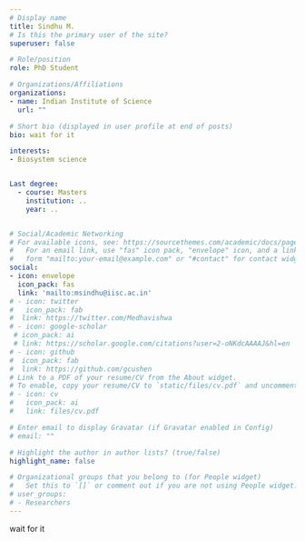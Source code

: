 ```yaml
---
# Display name
title: Sindhu M.
# Is this the primary user of the site?
superuser: false

# Role/position
role: PhD Student

# Organizations/Affiliations
organizations:
- name: Indian Institute of Science
  url: ""

# Short bio (displayed in user profile at end of posts)
bio: wait for it

interests:
- Biosystem science


Last degree:
  - course: Masters
    institution: ..
    year: ..


# Social/Academic Networking
# For available icons, see: https://sourcethemes.com/academic/docs/page-builder/#icons
#   For an email link, use "fas" icon pack, "envelope" icon, and a link in the
#   form "mailto:your-email@example.com" or "#contact" for contact widget.
social:
- icon: envelope
  icon_pack: fas
  link: 'mailto:msindhu@iisc.ac.in'
# - icon: twitter
#   icon_pack: fab
#  link: https://twitter.com/Medhavishwa
# - icon: google-scholar
 # icon_pack: ai
 # link: https://scholar.google.com/citations?user=2-oNKdcAAAAJ&hl=en
# - icon: github
#  icon_pack: fab
#  link: https://github.com/gcushen
# Link to a PDF of your resume/CV from the About widget.
# To enable, copy your resume/CV to `static/files/cv.pdf` and uncomment the lines below.
# - icon: cv
#   icon_pack: ai
#   link: files/cv.pdf

# Enter email to display Gravatar (if Gravatar enabled in Config)
# email: ""

# Highlight the author in author lists? (true/false)
highlight_name: false

# Organizational groups that you belong to (for People widget)
#   Set this to `[]` or comment out if you are not using People widget.
# user_groups:
# - Researchers
---
```


wait for it
